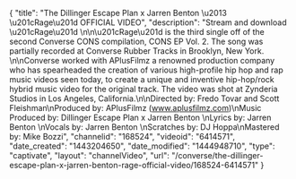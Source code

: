 {
    "title": "The Dillinger Escape Plan x Jarren Benton \u2013 \u201cRage\u201d OFFICIAL VIDEO",
    "description": "Stream and download \u201cRage\u201d \n\n\u201cRage\u201d is the third single off of the second Converse CONS compilation, CONS EP Vol. 2. The song was partially recorded at Converse Rubber Tracks in Brooklyn, New York. \n\nConverse worked with APlusFilmz a renowned production company who has spearheaded the creation of various high-profile hip hop and rap music videos seen today, to create a unique and inventive hip-hop\/rock hybrid music video for the original track. The video was shot at Zynderia Studios in Los Angeles, California.\n\nDirected by: Fredo Tovar and Scott Fleishman\nProduced by: APlusFilmz (www.aplusfilmz.com)\nMusic Produced by: Dillinger Escape Plan x Jarren Benton \nLyrics by: Jarren Benton \nVocals by: Jarren Benton \nScratches by: DJ Hoppa\nMastered by: Mike Bozzi",
    "channelid": "168524",
    "videoid": "6414571",
    "date_created": "1443204650",
    "date_modified": "1444948710",
    "type": "captivate",
    "layout": "channelVideo",
    "url": "\/converse\/the-dillinger-escape-plan-x-jarren-benton-rage-official-video\/168524-6414571"
}